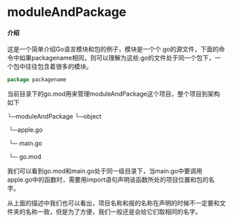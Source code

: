 # moduleAndPackage

#### 介绍
这是一个简单介绍Go语言模块和包的例子，模块是一个个.go的源文件，下面的命令中如果packagename相同，则可以理解为这些.go的文件处于同一个包下，一个包中往往包含着很多的模块。

```go
package packagename
```

当前目录下的go.mod用来管理moduleAndPackage这个项目，整个项目到架构如下

└─moduleAndPackage
    └─object

​			└─apple.go			    

​	 └─ main.go

​    └─	go.mod

我们可以看到go.mod和main.go处于同一级目录下，当main.go中要调用apple.go中的函数时，需要用import语句声明该函数所处的项目位置和包的名字。

从上面的描述中我们也可以看出，项目名称和报的名称在声明的时候不一定要和文件夹的名称一致，但是为了方便，我们一般还是会给它们取相同的名字。